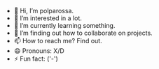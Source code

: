 - 👋 Hi, I’m polparossa.
- 👀 I’m interested in a lot.
- 🌱 I’m currently learning something.
- 💞️ I’m finding out how to collaborate on projects.
- 📫 How to reach me? Find out.
- 😄 Pronouns: X/D
- ⚡ Fun fact: ('-')
